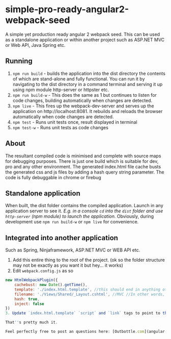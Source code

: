 # simple-pro-ready-angular2-webpack-seed
A simple yet production ready angular 2 webpack seed.
This can be used as a standalone application or within another project such as ASP.NET MVC or Web API, Java Spring etc.

## Running
1. `npm run build` - builds the application into the dist directory the contents of which are stand-alone and fully functional.
You can run it by navigating to the dist directory in a command terminal and serving it up using npm module http-server or httpster etc.
2. `npm run build-w` - This does the same as 1 but continues to listen for code changes, building automatically when changes are detected.
3. `npm live` - This fires up the webpack-dev-server and serves up the application on http://localhost:8081. It rebuilds and reloads the browser automatically when code changes are detected.
4. `npm test` - Runs unit tests once, result displayed in terminal
5. `npm test-w` - Runs unit tests as code changes

## About
The resultant compiled code is minimised and complete with source maps for debugging purposes.
There is just one build which is suitable for dev, pro and any other environment.
The generated index.html file cache busts the generated css and js files by adding a hash query string parameter.
The code is fully debuggable in chrome or firebug 

## Standalone application
When built, the dist folder contains the compiled application. Launch in any application server to see it.
*E.g. in a console `cd` into the `dist` folder and use `http-server` (npm module) to launch the application.*
Obviously, during development use `npm run build-w` or `npm live` for convenience.

## Integrated into another application
Such as Spring, Ninjaframework, ASP.NET MVC or WEB API etc.
1. Add this entire thing to the root of the project. (ok so the folder structure may not be exactly as you want it but hey... it works)
2. Edit `webpack.config.js` as so
 ```javascript
 new HtmlWebpackPlugin({
     cachebust: new Date().getTime(),
     template: './index.html.template', //this should end in anything other than .html otherwise use [Another template option](http://https://github.com/ampedandwired/html-webpack-plugin/blob/master/docs/template-option.md)
     filename: './Views/Shared/_Layout.cshtml', //MVC //In other words, make this path to anywhere relative to root directory
     hash: true,
     inject: false
})
3. Update `index.html.template` `script` and `link` tags to point to the `dist` directory

That''s pretty much it.

Feel perfectly free to post an questions here: [Outbottle.com](angular-2-production-ready-webpack-seed)
